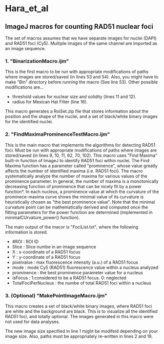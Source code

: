 # Hara_et_al
## ImageJ macros for counting RAD51 nuclear foci

The set of macros assumes that we have separate images for nuclei (DAPI) and RAD51 foci (Cy5).
Multiple images of the same channel are imported as an image sequence.

### 1. "BinarizationMacro.ijm"

This is the first macro to be run with appropriate modifications of paths where images are stored/saved (in lines 53 and 54).
Also, you might have to make "Bin" directory before running the macro (See line 53).
Other possible modifications are...
<ul>
  <li>threshold values for nuclear size and solidity (lines 11 and 12).</li>
  <li>radius for Mexican Hat Filter (line 16).</li>
</ul>

This macro generates a RoiSet.zip file that stores information about the position and the shape of the nuclei,
and a set of black/white binary images for the identified nuclei.

### 2. "FindMaximaProminenceTestMacro.ijm"

This is the main macro that implements the algorithms for detecting RAD51 foci. Must be run with appropriate modifications of paths where images are stored/saved (in lines 9, 10, 11, 62, 70, 102).
This macro uses "Find Maxima" built-in function of ImageJ to identify RAD51 foci within nuclei. The Find Maxima function has a parameter called "prominence", whose value greatly affects the number of identified maxima (i.e. RAD51 foci). The macro systematically analyze the number of maxima for various values of the prominence parameter. In general, the number of maxima is a monotonically decreasing function of prominence that can be nicely fit by a power function*. In each nucleus, a prominence value at which the curvature of the prominece-maxima curve shows the minimal value of its curvature is heuristically chosen as "the best prominence value". Note that the minimal curvature point can be mathematically derived and computed once the fitting parameters for the power function are determined (implemented in minimalCUrvature_power() function).

The main output of the macor is "FociList.txt", where the following information is stored.
<ul>
  <li>#ROI : ROI ID</li>
  <li>Slice : Slice numbe in an image sequence</li>
  <li>X : x-coordinate of a RAD51 focus</li>
  <li>Y : y-coordinate of a RAD51 focus</li>
  <li>pixelvalue : max fluorescence intensity (a.u.) of a RAD51 focus</li>
  <li>mode : mode Cy5 (RAD51) fluorescence value within a nucleus analyzed</li>
  <li>prominence : the best prominence parameter value for a nucleus</li>
  <li>isFocus : 1:considered to be a RAD51 focus. 0: neglected </li>
  <li>TotalFociPerNucleus : the numbe of total RAD51 foci within a nucleus</li>
</ul>


### 3. (Optional) "MakePointImageMacro.ijm" 
This macro creates a set of black/white binary images, where RAD51 foci are white and the background are black. This is to visualize all the identified RAD51 foci, and totally optional. The images generated in this macro were not used for data analyses.

The new image size specified in line 1 might be modifeid depending on your image size. Also, paths must be appropriately re-written in lines 2 and 19.
